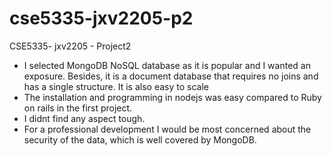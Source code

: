 # cse5335-jxv2205-p2

CSE5335- jxv2205 - Project2

- I selected MongoDB NoSQL database as it is popular and I wanted an exposure. Besides, it is a document database that requires no joins
    and has a single structure. It is also easy to scale
- The installation and programming in nodejs was easy compared to Ruby on rails in the first project.
- I didnt find any aspect tough.
- For a professional development I would be most concerned about the security of the data, which is well covered by MongoDB. 


    

